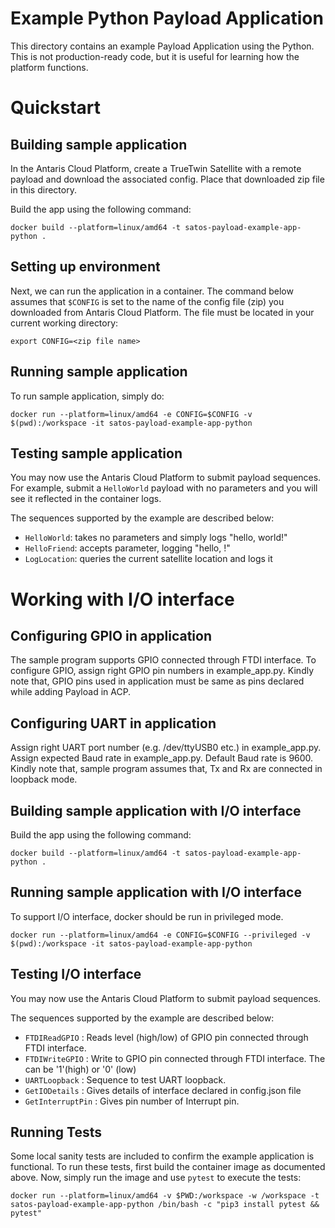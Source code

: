 # Example Python Payload Application

This directory contains an example Payload Application using the Python.
This is not production-ready code, but it is useful for learning how the platform functions.

# Quickstart

## Building sample application
In the Antaris Cloud Platform, create a TrueTwin Satellite with a remote payload and download the associated config.
Place that downloaded zip file in this directory.

Build the app using the following command:

```
docker build --platform=linux/amd64 -t satos-payload-example-app-python .
```

## Setting up environment
Next, we can run the application in a container. The command below assumes that `$CONFIG` is set to the name of the config file (zip) you downloaded from Antaris Cloud Platform. The file must be located in your current working directory:

```
export CONFIG=<zip file name>
```

## Running sample application
To run sample application, simply do:
```
docker run --platform=linux/amd64 -e CONFIG=$CONFIG -v $(pwd):/workspace -it satos-payload-example-app-python 
```

## Testing sample application
You may now use the Antaris Cloud Platform to submit payload sequences. For example, submit a `HelloWorld` payload with
no parameters and you will see it reflected in the container logs.

The sequences supported by the example are described below:
* `HelloWorld`: takes no parameters and simply logs "hello, world!"
* `HelloFriend`: accepts parameter, logging "hello, <parameter>!"
* `LogLocation`: queries the current satellite location and logs it

# Working with I/O interface

## Configuring GPIO in application
The sample program supports GPIO connected through FTDI interface.
To configure GPIO, assign right GPIO pin numbers in example_app.py.
Kindly note that, GPIO pins used in application must be same as pins declared while adding Payload in ACP.

## Configuring UART in application
Assign right UART port number (e.g. /dev/ttyUSB0 etc.) in example_app.py. Assign expected Baud rate in example_app.py. Default Baud rate is 9600.
Kindly note that, sample program assumes that, Tx and Rx are connected in loopback mode.

## Building sample application with I/O interface 
Build the app using the following command:

```
docker build --platform=linux/amd64 -t satos-payload-example-app-python .
```

## Running sample application with I/O interface
To support I/O interface, docker should be run in privileged mode.

```
docker run --platform=linux/amd64 -e CONFIG=$CONFIG --privileged -v $(pwd):/workspace -it satos-payload-example-app-python
```

## Testing I/O interface
You may now use the Antaris Cloud Platform to submit payload sequences. 

The sequences supported by the example are described below:
* `FTDIReadGPIO` : Reads level (high/low) of GPIO pin connected through FTDI interface.
* `FTDIWriteGPIO` : Write <parameter> to GPIO pin connected through FTDI interface. The <parameter> can be '1'(high) or '0' (low)
* `UARTLoopback` : Sequence to test UART loopback.
* `GetIODetails` : Gives details of interface declared in config.json file 
* `GetInterruptPin` : Gives pin number of Interrupt pin.

## Running Tests

Some local sanity tests are included to confirm the example application is functional.
To run these tests, first build the container image as documented above.
Now, simply run the image and use `pytest` to execute the tests:

```
docker run --platform=linux/amd64 -v $PWD:/workspace -w /workspace -t satos-payload-example-app-python /bin/bash -c "pip3 install pytest && pytest"
```
